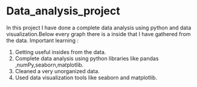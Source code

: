 # Data_analysis_project
In this project I have done a complete data analysis using python and data visualization.Below every graph there is a inside that I have gathered from the data. 
Important learning :
1. Getting useful insides from the data.
2. Complete data analysis using python libraries like pandas ,numPy,seaborn,matplotlib.
3. Cleaned a very unorganized data.
4. Used data visualization tools like seaborn and matplotlib.
